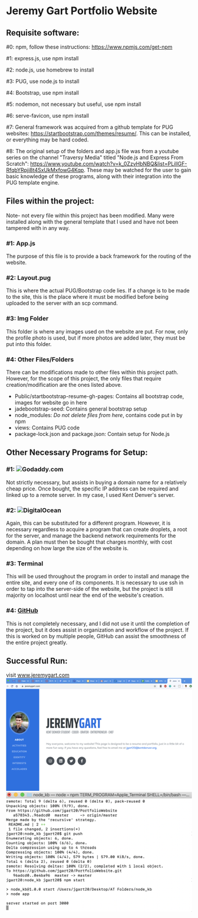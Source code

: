 # Jeremy Gart Portfolio Website

## Requisite software:

#0: npm, follow these instructions: https://www.npmjs.com/get-npm

#1: express.js, use npm install

#2: node.js, use homebrew to install

#3: PUG, use node.js to install

#4: Bootstrap, use npm install

#5: nodemon, not necessary but useful, use npm install

#6: serve-favicon, use npm install

#7: General framework was acquired from a github template for PUG websites: https://startbootstrap.com/themes/resume/. This can be installed, or everything may be hard coded.

#8: The original setup of the folders and app.js file was from a youtube series on the channel "Traversy Media" titled "Node.js and Express From Scratch": https://www.youtube.com/watch?v=k_0ZzvHbNBQ&list=PLillGF-RfqbYRpji8t4SxUkMxfowG4Kqp. These may be watched for the user to gain basic knowledge of these programs, along with their integration into the PUG template engine. 

## Files within the project:

Note- not every file within this project has been modified. Many were installed along with the general template that I used and have not been tampered with in any way.

### #1: App.js
  The purpose of this file is to provide a back framework for the routing of the website. 
  
### #2: Layout.pug
  This is where the actual PUG/Bootstrap code lies. If a change is to be made to the site, this is the place where it must be modified before being uploaded to the server with an scp command.
  
### #3: Img Folder
  This folder is where any images used on the website are put. For now, only the profile photo is used, but if more photos are added later, they must be put into this folder.
  
### #4: Other Files/Folders
  There can be modifications made to other files within this project path. However, for the scope of this project, the only files that require creation/modification are the ones listed above.
  * Public/startbootstrap-resume-gh-pages: Contains all bootstrap code, images for website go in here
  * jadebootstrap-seed: Contains general bootstrap setup
  * node_modules: _Do not delete files from here_, contains code put in by npm
  * views: Contains PUG code
  * package-lock.json and package.json: Contain setup for Node.js

## Other Necessary Programs for Setup:

### #1: ![Godaddy.com](https://godaddy.com/)
  Not strictly necessary, but assists in buying a domain name for a relatively cheap price. Once bought, the specific IP address can be required and linked up to a remote server. In my case, I used Kent Denver's server.
  
### #2: ![DigitalOcean](https://cloud.digitalocean.com/)
  Again, this can be substituted for a different program. However, it is necessary regardless to acquire a program that can create droplets, a root for the server, and manage the backend network requirements for the domain. A plan must then be bought that charges monthly, with cost depending on how large the size of the website is.

### #3: Terminal
  This will be used throughout the program in order to install and manage the entire site, and every one of its components. It is necessary to use ssh in order to tap into the server-side of the website, but the project is still majority on localhost until near the end of the website's creation.

### #4: [GitHub](https://github.com/)
  This is not completely necessary, and I did not use it until the completion of the project, but it does assist in organization and workflow of the project. If this is worked on by multiple people, GitHub can assist the smoothness of the entire project greatly.

## Successful Run:
visit www.jeremygart.com
![image of successful website rendering](/running.png)
![image of successful terminal run](/terminal.png)
